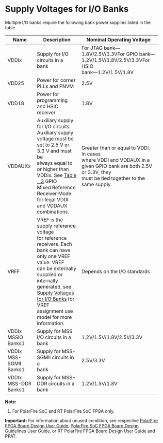 # Supply Voltages for I/O Banks

Multiple I/O banks require the following bank power supplies listed in the table.

|Name|Description|Nominal Operating Voltage|
|----|-----------|-------------------------|
|VDDIx|Supply for I/O circuits in a<br /> bank|For JTAG bank—1.8V/2.5V/3.3VFor GPIO bank—1.2V/1.5V/1.8V/2.5V/3.3VFor HSIO<br /> bank—1.2V/1.5V/1.8V|
|VDD25|Power for corner PLLs and PNVM|2.5V|
|VDD18|Power for programming and HSIO<br /> receiver|1.8V|
|VDDAUXx|Auxiliary supply for I/O circuits.<br /> Auxiliary supply voltage must be set to 2.5 V or 3.3 V and must be<br /> always equal to or higher than VDDIx. See [Table   3](GUID-01F144EE-7AFE-41F1-9D0E-E716716169E6.md#ID-000026A4) GPIO<br /> Mixed Reference Receiver Mode for legal VDDI and VDDAUX<br /> combinations.|Greater than or equal to VDDI. In cases<br /> where VDDI and VDDAUX in a given GPIO bank are both 2.5V or 3.3V, they<br /> must be tied together to the same supply.|
|VREF|VREF is the supply reference voltage<br /> for reference receivers. Each bank can have only one VREF value. VREF<br /> can be externally supplied or internally generated, see [Supply Voltages for I/O Banks](#GUID-F3D5CCA0-B473-416C-976E-79B4AC3A27AE) for<br /> VREF assignment use model for more information.|Depends on the I/O standards|
|VDDIx MSSIO Banks1|Supply for MSS I/O circuits in a<br /> bank|1.2V/1.5V/1.8V/2.5V/3.3V|
|VDDIx MSS-SGMII<br /> Banks1|Supply for MSS-SGMII circuits in a<br /> bank|2.5V/3.3V|
|VDDIx MSS-DDR Banks1|Supply for MSS-DDR circuits in a<br /> bank|1.2V/1.5V/1.8V|

**Note:**

1.  For PolarFire SoC and RT PolarFire SoC FPGA only.

**Important:** For information about unused condition, see respective [PolarFire FPGA Board Design User Guide](https://ww1.microchip.com/downloads/aemDocuments/documents/FPGA/ProductDocuments/UserGuides/PolarFire_FPGA_Board_Design_UG0726_V11.pdf), [PolarFire SoC FPGA Board Design Guidelines User Guide](https://ww1.microchip.com/downloads/aemDocuments/documents/FPGA/ProductDocuments/UserGuides/PolarFire_SoC_FPGA_Board_Design_Guidelines_User_Guide_VB.pdf), or [RT PolarFire FPGA Board Design User Guide](https://ww1.microchip.com/downloads/aemDocuments/documents/FPGA/ProductDocuments/UserGuides/RT_PolarFire_Board_Design_User_Guide_VA.pdf) and PPAT.

